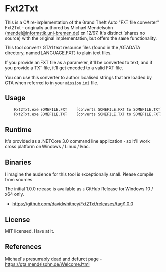 # Fxt2Txt

This is a C# re-implementation of the Grand Theft Auto "FXT file converter" Fxt2Txt - originally authored by Michael Mendelsohn (mendel@informatik.uni-bremen.de) on 12/97.
It's distinct (shares no source) with the original implementation, but offers the same functionality.

This tool converts GTA1 text resource files (found in the /GTADATA directory, named LANGUAGE.FXT) to plain text files.

If you provide an FXT file as a parameter, it'll be converted to text, and if you provide a TXT file, it'll get encoded to a valid FXT file.

You can use this converter to author localised strings that are loaded by GTA when referred to in your `mission.ini` file.

## Usage

```bash
	Fxt2Txt.exe SOMEFILE.FXT 	[converts SOMEFILE.FXT to SOMEFILE.TXT]
	Fxt2Txt.exe SOMEFILE.TXT 	[converts SOMEFILE.TXT to SOMEFILE.FXT]
```

## Runtime

It's provided as a .NETCore 3.0 command line application - so it'll work cross platform on Windows / Linux / Mac.

## Binaries

I imagine the audience for this tool is exceptionally small. Please compile from sources.

The initial 1.0.0 release is available as a GitHub Release for Windows 10 / x64 only.
- https://github.com/davidwhitney/Fxt2Txt/releases/tag/1.0.0

## License

MIT licensed. Have at it.

## References

Michael's presumably dead and defunct page - https://gta.mendelsohn.de/Welcome.html